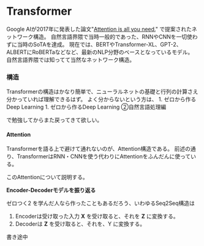 # Transformer

Google AIが2017年に発表した論文"[Attention is all you need.](https://arxiv.org/abs/1706.03762)" で提案されたネットワーク構造。 自然言語界隈で当時一般的であった、RNNやCNNを一切使わずに当時のSoTAを達成。 現在では、BERTやTransformer-XL、GPT-2、ALBERTにRoBERTaなどなど、最新のNLP分野のベースとなっているモデル。 自然言語界隈では知ってて当然なネットワーク構造。

### 構造

Transformerの構造はかなり簡単で、ニューラルネットの基礎と行列の計算さえ分かっていれば理解できるはず。 よく分からないという方は、 1. ゼロから作るDeep Learning 1. ゼロから作るDeep Learning ②自然言語処理編

で勉強してからまた戻ってきて欲しい。

#### Attention

Transformerを語る上で避けて通れないのが、Attention構造である。 前述の通り、TransformerはRNN・CNNを使う代わりにAttentionをふんだんに使っている。

このAttentionについて説明する。

**Encoder-Decoderモデルを振り返る**

ゼロつく2 を学んだ人なら作ったこともあるだろう、いわゆるSeq2Seq構造は

1. Encoderは受け取った入力 **X** を受け取ると、それを **Z** に変換する。
2. Decoderは **Z** を受け取ると、それを、Y に変換する。





書き途中



